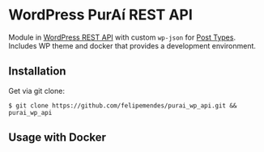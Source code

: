 
# WordPress PurAí REST API
Module in [WordPress REST API](https://developer.wordpress.org/rest-api/) with custom `wp-json` for [Post Types](https://codex.wordpress.org/Post_Types). Includes WP theme and docker that provides a development environment.

## Installation
Get via git clone:
```
$ git clone https://github.com/felipemendes/purai_wp_api.git && purai_wp_api
```

## Usage with Docker
